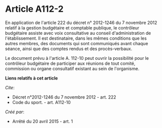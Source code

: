 # Article A112-2

En application de l'article 222 du décret n° 2012-1246 du 7 novembre 2012 relatif à la gestion budgétaire et comptable
publique, le contrôleur budgétaire assiste avec voix consultative au conseil d'administration de l'établissement. Il est
destinataire, dans les mêmes conditions que les autres membres, des documents qui sont communiqués avant chaque séance, ainsi
que des comptes rendus et des procès-verbaux. 

Le document prévu à l'article A. 112-10 peut ouvrir la possibilité pour le contrôleur budgétaire de participer aux réunions
de tout comité, commission ou organe consultatif existant au sein de l'organisme.

**Liens relatifs à cet article**

_Cite_:

  - Décret n°2012-1246 du 7 novembre 2012 - art. 222
  - Code du sport. - art. A112-10

_Créé par_:

  - Arrêté du 20 avril 2015 - art. 1
